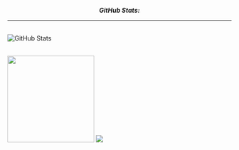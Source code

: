 <div>
  <p align="center">
      <b>
          <em>GitHub Stats:</em>
          <hr/>
      </b> 
      <br/>
      <img src="https://github-readme-streak-stats.herokuapp.com/?user=Pasindu-Jayasundara" alt="GitHub Stats" /> 
      <br/><br/>
  </p>
</div>

<div>
  <p>
    <img src="https://github-readme-stats.vercel.app/api/top-langs/?username=Pasindu-Jayasundara&layout=compact" height="195"/> 
    <img src="https://github-readme-stats.vercel.app/api?username=Pasindu-Jayasundara&show_icons=true&include_all_commits=true" /> 
  </p>
</div>
